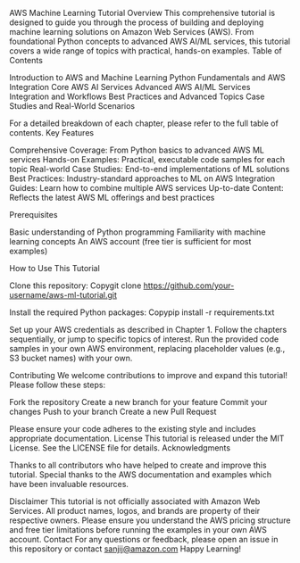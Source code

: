 AWS Machine Learning Tutorial
Overview
This comprehensive tutorial is designed to guide you through the process of building and deploying machine learning solutions on Amazon Web Services (AWS). From foundational Python concepts to advanced AWS AI/ML services, this tutorial covers a wide range of topics with practical, hands-on examples.
Table of Contents

Introduction to AWS and Machine Learning
Python Fundamentals and AWS Integration
Core AWS AI Services
Advanced AWS AI/ML Services
Integration and Workflows
Best Practices and Advanced Topics
Case Studies and Real-World Scenarios

For a detailed breakdown of each chapter, please refer to the full table of contents.
Key Features

Comprehensive Coverage: From Python basics to advanced AWS ML services
Hands-on Examples: Practical, executable code samples for each topic
Real-world Case Studies: End-to-end implementations of ML solutions
Best Practices: Industry-standard approaches to ML on AWS
Integration Guides: Learn how to combine multiple AWS services
Up-to-date Content: Reflects the latest AWS ML offerings and best practices

Prerequisites

Basic understanding of Python programming
Familiarity with machine learning concepts
An AWS account (free tier is sufficient for most examples)

How to Use This Tutorial

Clone this repository:
Copygit clone https://github.com/your-username/aws-ml-tutorial.git

Install the required Python packages:
Copypip install -r requirements.txt

Set up your AWS credentials as described in Chapter 1.
Follow the chapters sequentially, or jump to specific topics of interest.
Run the provided code samples in your own AWS environment, replacing placeholder values (e.g., S3 bucket names) with your own.

Contributing
We welcome contributions to improve and expand this tutorial! Please follow these steps:

Fork the repository
Create a new branch for your feature
Commit your changes
Push to your branch
Create a new Pull Request

Please ensure your code adheres to the existing style and includes appropriate documentation.
License
This tutorial is released under the MIT License. See the LICENSE file for details.
Acknowledgments

Thanks to all contributors who have helped to create and improve this tutorial.
Special thanks to the AWS documentation and examples which have been invaluable resources.

Disclaimer
This tutorial is not officially associated with Amazon Web Services. All product names, logos, and brands are property of their respective owners. Please ensure you understand the AWS pricing structure and free tier limitations before running the examples in your own AWS account.
Contact
For any questions or feedback, please open an issue in this repository or contact sanjij@amazon.com
Happy Learning!
